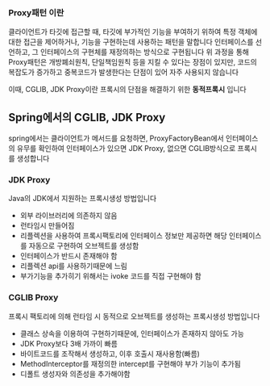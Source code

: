 ### Proxy패턴 이란

클라이언트가 타깃에 접근할 때, 타깃에 부가적인 기능을 부여하기 위하여
특정 객체에 대한 접근을 제어하거나, 기능을 구현하는데 사용하는 패턴을 말합니다
인터페이스를 선언하고, 그 인터페이스의 구현체를 재정의하는 방식으로 구현됩니다
위 과정을 통해 Proxy패턴은 개방폐쇠원칙, 단일책임원칙 등을 지킬 수 있다는 장점이 있지만, 코드의 복잡도가 증가하고 중복코드가 발생한다는 단점이 있어 자주 사용되지 않습니다

이때, CGLIB, JDK Proxy이란
프록시의 단점을 해결하기 위한 **동적프록시** 입니다

## Spring에서의 CGLIB, JDK Proxy

spring에서는 클라이언트가 메서드를 요청하면, ProxyFactoryBean에서 인터페이스의 유무를 확인하여 인터페이스가 있으면 JDK Proxy, 없으면 CGLIB방식으로 프록시를 생성합니다

### JDK Proxy

Java의 JDK에서 지원하는 프록시생성 방법입니다

- 외부 라이브러리에 의존하지 않음
- 런타임시 만들어짐
- 리플렉션을 사용하여 프록시팩토리에 인터페이스 정보만 제공하면 해당 인터페이스를 자동으로 구현하여 오브젝트를 생성함
- 인터페이스가 반드시 존재해야 함
- 리플렉션 api를 사용하기때문에 느림
- 부가기능을 추가히기 위해서는 ivoke 코드를 직접 구현해야 함

### CGLIB Proxy

프록시 팩토리에 의해 런타임 시 동적으로 오브젝트를 생성하는 프록시생성 방법입니다

- 클래스 상속을 이용하여 구현하기때문에, 인터페이스가 존재하지 않아도 가능
- JDK Proxy보다 3배 가까이 빠름
- 바이트코드를 조작해서 생성하고, 이후 호출시 재사용함(빠름)
- MethodInterceptor를 재정의한 intercept를 구현해야 부가 기능이 추가됨
- 디폴트 생성자와 의존성을 추가해야함
